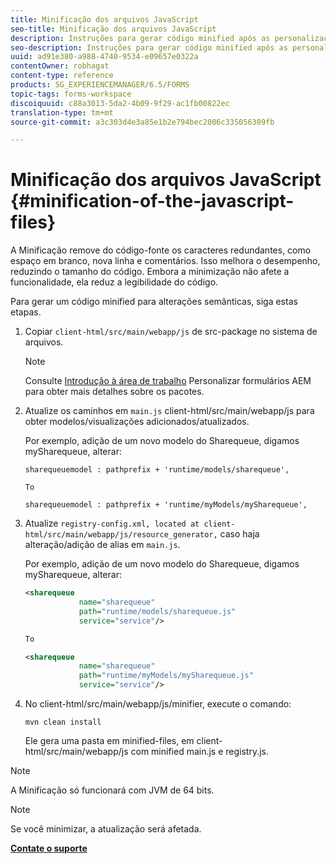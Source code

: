 ```yaml
---
title: Minificação dos arquivos JavaScript
seo-title: Minificação dos arquivos JavaScript
description: Instruções para gerar código minified após as personalizações da área de trabalho do AEM Forms para otimizar os arquivos JS para a Web.
seo-description: Instruções para gerar código minified após as personalizações da área de trabalho do AEM Forms para otimizar os arquivos JS para a Web.
uuid: ad91e380-a988-4740-9534-e09657e0322a
contentOwner: robhagat
content-type: reference
products: SG_EXPERIENCEMANAGER/6.5/FORMS
topic-tags: forms-workspace
discoiquuid: c88a3013-5da2-4b09-9f29-ac1fb00822ec
translation-type: tm+mt
source-git-commit: a3c303d4e3a85e1b2e794bec2006c335056309fb

---
```



# Minificação dos arquivos JavaScript {#minification-of-the-javascript-files}

A Minificação remove do código-fonte os caracteres redundantes, como espaço em branco, nova linha e comentários. Isso melhora o desempenho, reduzindo o tamanho do código. Embora a minimização não afete a funcionalidade, ela reduz a legibilidade do código.

Para gerar um código minified para alterações semânticas, siga estas etapas.

1. Copiar `client-html/src/main/webapp/js` de src-package no sistema de arquivos.

   >[!NOTE]
   >
   >Consulte [Introdução à área de trabalho](/help/forms/using/introduction-customizing-html-workspace.md) Personalizar formulários AEM para obter mais detalhes sobre os pacotes.

1. Atualize os caminhos em `main.js` client-html/src/main/webapp/js para obter modelos/visualizações adicionados/atualizados.

   Por exemplo, adição de um novo modelo do Sharequeue, digamos mySharequeue, alterar:

   ```
   sharequeuemodel : pathprefix + 'runtime/models/sharequeue',
   
   To
   
   sharequeuemodel : pathprefix + 'runtime/myModels/mySharequeue',
   ```

1. Atualize `registry-config.xml, located at client-html/src/main/webapp/js/resource_generator,` caso haja alteração/adição de alias em `main.js`.

   Por exemplo, adição de um novo modelo do Sharequeue, digamos mySharequeue, alterar:

   ```xml
   <sharequeue
               name="sharequeue"
               path="runtime/models/sharequeue.js"
               service="service"/>
   
   To
   
   <sharequeue
               name="sharequeue"
               path="runtime/myModels/mySharequeue.js"
               service="service"/>
   ```

1. No client-html/src/main/webapp/js/minifier, execute o comando:

   ```shell
   mvn clean install
   ```

   Ele gera uma pasta em minified-files, em client-html/src/main/webapp/js com minified main.js e registry.js.

>[!NOTE]
>
>A Minificação só funcionará com JVM de 64 bits.

>[!NOTE]
>
>Se você minimizar, a atualização será afetada.

**[Contate o suporte](https://www.adobe.com/account/sign-in.supportportal.html)**
